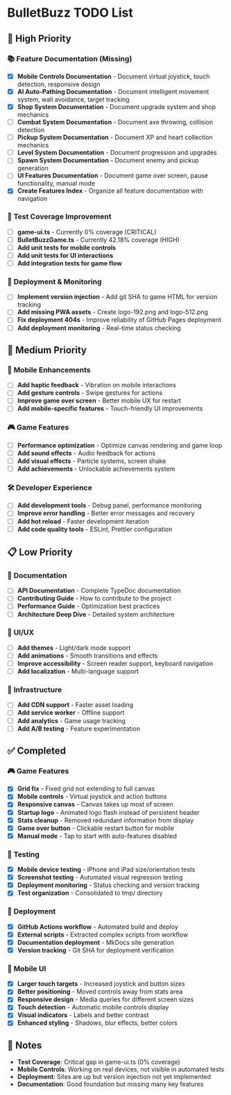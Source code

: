 # BulletBuzz TODO List

## 🎯 **High Priority**

### 📚 **Feature Documentation (Missing)**
- [x] **Mobile Controls Documentation** - Document virtual joystick, touch detection, responsive design
- [x] **AI Auto-Pathing Documentation** - Document intelligent movement system, wall avoidance, target tracking
- [x] **Shop System Documentation** - Document upgrade system and shop mechanics
- [ ] **Combat System Documentation** - Document axe throwing, collision detection
- [ ] **Pickup System Documentation** - Document XP and heart collection mechanics
- [ ] **Level System Documentation** - Document progression and upgrades
- [ ] **Spawn System Documentation** - Document enemy and pickup generation
- [ ] **UI Features Documentation** - Document game over screen, pause functionality, manual mode
- [x] **Create Features Index** - Organize all feature documentation with navigation

### 🧪 **Test Coverage Improvement**
- [ ] **game-ui.ts** - Currently 0% coverage (CRITICAL)
- [ ] **BulletBuzzGame.ts** - Currently 42.18% coverage (HIGH)
- [ ] **Add unit tests for mobile controls**
- [ ] **Add unit tests for UI interactions**
- [ ] **Add integration tests for game flow**

### 🚀 **Deployment & Monitoring**
- [ ] **Implement version injection** - Add git SHA to game HTML for version tracking
- [ ] **Add missing PWA assets** - Create logo-192.png and logo-512.png
- [ ] **Fix deployment 404s** - Improve reliability of GitHub Pages deployment
- [ ] **Add deployment monitoring** - Real-time status checking

## 🔧 **Medium Priority**

### 📱 **Mobile Enhancements**
- [ ] **Add haptic feedback** - Vibration on mobile interactions
- [ ] **Add gesture controls** - Swipe gestures for actions
- [ ] **Improve game over screen** - Better mobile UX for restart
- [ ] **Add mobile-specific features** - Touch-friendly UI improvements

### 🎮 **Game Features**
- [ ] **Performance optimization** - Optimize canvas rendering and game loop
- [ ] **Add sound effects** - Audio feedback for actions
- [ ] **Add visual effects** - Particle systems, screen shake
- [ ] **Add achievements** - Unlockable achievements system

### 🛠️ **Developer Experience**
- [ ] **Add development tools** - Debug panel, performance monitoring
- [ ] **Improve error handling** - Better error messages and recovery
- [ ] **Add hot reload** - Faster development iteration
- [ ] **Add code quality tools** - ESLint, Prettier configuration

## 📋 **Low Priority**

### 📖 **Documentation**
- [ ] **API Documentation** - Complete TypeDoc documentation
- [ ] **Contributing Guide** - How to contribute to the project
- [ ] **Performance Guide** - Optimization best practices
- [ ] **Architecture Deep Dive** - Detailed system architecture

### 🎨 **UI/UX**
- [ ] **Add themes** - Light/dark mode support
- [ ] **Add animations** - Smooth transitions and effects
- [ ] **Improve accessibility** - Screen reader support, keyboard navigation
- [ ] **Add localization** - Multi-language support

### 🔧 **Infrastructure**
- [ ] **Add CDN support** - Faster asset loading
- [ ] **Add service worker** - Offline support
- [ ] **Add analytics** - Game usage tracking
- [ ] **Add A/B testing** - Feature experimentation

## ✅ **Completed**

### 🎮 **Game Features**
- [x] **Grid fix** - Fixed grid not extending to full canvas
- [x] **Mobile controls** - Virtual joystick and action buttons
- [x] **Responsive canvas** - Canvas takes up most of screen
- [x] **Startup logo** - Animated logo flash instead of persistent header
- [x] **Stats cleanup** - Removed redundant information from display
- [x] **Game over button** - Clickable restart button for mobile
- [x] **Manual mode** - Tap to start with auto-features disabled

### 🧪 **Testing**
- [x] **Mobile device testing** - iPhone and iPad size/orientation tests
- [x] **Screenshot testing** - Automated visual regression testing
- [x] **Deployment monitoring** - Status checking and version tracking
- [x] **Test organization** - Consolidated to tmp/ directory

### 🚀 **Deployment**
- [x] **GitHub Actions workflow** - Automated build and deploy
- [x] **External scripts** - Extracted complex scripts from workflow
- [x] **Documentation deployment** - MkDocs site generation
- [x] **Version tracking** - Git SHA for deployment verification

### 📱 **Mobile UI**
- [x] **Larger touch targets** - Increased joystick and button sizes
- [x] **Better positioning** - Moved controls away from stats area
- [x] **Responsive design** - Media queries for different screen sizes
- [x] **Touch detection** - Automatic mobile controls display
- [x] **Visual indicators** - Labels and better contrast
- [x] **Enhanced styling** - Shadows, blur effects, better colors

## 📝 **Notes**

- **Test Coverage**: Critical gap in game-ui.ts (0% coverage)
- **Mobile Controls**: Working on real devices, not visible in automated tests
- **Deployment**: Sites are up but version injection not yet implemented
- **Documentation**: Good foundation but missing many key features 
